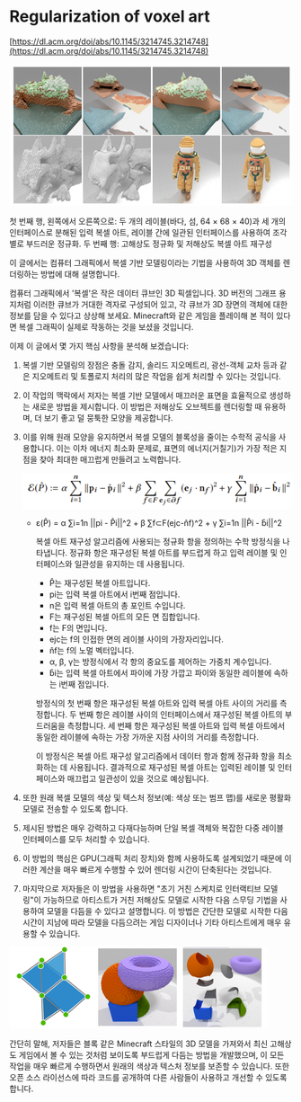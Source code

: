 # Regularization of voxel art

[https://dl.acm.org/doi/abs/10.1145/3214745.3214748](https://dl.acm.org/doi/abs/10.1145/3214745.3214748)

![첫 번째 행, 왼쪽에서 오른쪽으로: 두 개의 레이블(바다, 섬, 64 × 68 × 40)과 세 개의 인터페이스로 분해된 입력 복셀 아트, 레이블 간에 일관된 인터페이스를 사용하여 조각별로 부드러운 정규화. 두 번째 행: 고해상도 정규화 및 저해상도 복셀 아트 재구성](Regularization%20of%20voxel%20art%20cdc9fe1465764701bf1f982cba99e67d/Untitled.png)

첫 번째 행, 왼쪽에서 오른쪽으로: 두 개의 레이블(바다, 섬, 64 × 68 × 40)과 세 개의 인터페이스로 분해된 입력 복셀 아트, 레이블 간에 일관된 인터페이스를 사용하여 조각별로 부드러운 정규화. 두 번째 행: 고해상도 정규화 및 저해상도 복셀 아트 재구성

이 글에서는 컴퓨터 그래픽에서 복셀 기반 모델링이라는 기법을 사용하여 3D 객체를 렌더링하는 방법에 대해 설명합니다.

컴퓨터 그래픽에서 '복셀'은 작은 데이터 큐브인 3D 픽셀입니다. 3D 버전의 그래프 용지처럼 이러한 큐브가 거대한 격자로 구성되어 있고, 각 큐브가 3D 장면의 객체에 대한 정보를 담을 수 있다고 상상해 보세요. Minecraft와 같은 게임을 플레이해 본 적이 있다면 복셀 그래픽이 실제로 작동하는 것을 보셨을 것입니다.

이제 이 글에서 몇 가지 핵심 사항을 분석해 보겠습니다:

1. 복셀 기반 모델링의 장점은 충돌 감지, 솔리드 지오메트리, 광선-객체 교차 등과 같은 지오메트리 및 토폴로지 처리의 많은 작업을 쉽게 처리할 수 있다는 것입니다.
2. 이 작업의 맥락에서 저자는 복셀 기반 모델에서 매끄러운 표면을 효율적으로 생성하는 새로운 방법을 제시합니다. 이 방법은 저해상도 오브젝트를 렌더링할 때 유용하며, 더 보기 좋고 덜 뭉툭한 모양을 제공합니다.
3. 이를 위해 원래 모양을 유지하면서 복셀 모델의 블록성을 줄이는 수학적 공식을 사용합니다. 이는 이차 에너지 최소화 문제로, 표면의 에너지(거칠기)가 가장 적은 지점을 찾아 최대한 매끄럽게 만들려고 노력합니다.
    
    ![Untitled](Regularization%20of%20voxel%20art%20cdc9fe1465764701bf1f982cba99e67d/Untitled%201.png)
    
    - ε(P̂) = α ∑i=1n ||pi - P̂i||^2 + β ∑f⊂F(ejc-n̂f)^2 + γ ∑i=1n ||P̂i - b̂i||^2
        
        복셀 아트 재구성 알고리즘에 사용되는 정규화 항을 정의하는 수학 방정식을 나타냅니다. 정규화 항은 재구성된 복셀 아트를 부드럽게 하고 입력 레이블 및 인터페이스와 일관성을 유지하는 데 사용됩니다.
        
        - P̂는 재구성된 복셀 아트입니다.
        - pi는 입력 복셀 아트에서 i번째 점입니다.
        - n은 입력 복셀 아트의 총 포인트 수입니다.
        - F는 재구성된 복셀 아트의 모든 면 집합입니다.
        - f는 F의 면입니다.
        - ejc는 f의 인접한 면의 레이블 사이의 가장자리입니다.
        - n̂f는 f의 노멀 벡터입니다.
        - α, β, γ는 방정식에서 각 항의 중요도를 제어하는 가중치 계수입니다.
        - b̂i는 입력 복셀 아트에서 파이에 가장 가깝고 파이와 동일한 레이블에 속하는 i번째 점입니다.
        
        방정식의 첫 번째 항은 재구성된 복셀 아트와 입력 복셀 아트 사이의 거리를 측정합니다. 두 번째 항은 레이블 사이의 인터페이스에서 재구성된 복셀 아트의 부드러움을 측정합니다. 세 번째 항은 재구성된 복셀 아트와 입력 복셀 아트에서 동일한 레이블에 속하는 가장 가까운 지점 사이의 거리를 측정합니다.
        
        이 방정식은 복셀 아트 재구성 알고리즘에서 데이터 항과 함께 정규화 항을 최소화하는 데 사용됩니다. 결과적으로 재구성된 복셀 아트는 입력된 레이블 및 인터페이스와 매끄럽고 일관성이 있을 것으로 예상됩니다.
        
4. 또한 원래 복셀 모델의 색상 및 텍스처 정보(예: 색상 또는 범프 맵)를 새로운 평활화 모델로 전송할 수 있도록 합니다.
5. 제시된 방법은 매우 강력하고 다재다능하며 단일 복셀 객체와 복잡한 다중 레이블 인터페이스를 모두 처리할 수 있습니다.
6. 이 방법의 핵심은 GPU(그래픽 처리 장치)와 함께 사용하도록 설계되었기 때문에 이러한 계산을 매우 빠르게 수행할 수 있어 렌더링 시간이 단축된다는 것입니다.
7. 마지막으로 저자들은 이 방법을 사용하면 "초기 거친 스케치로 인터랙티브 모델링"이 가능하므로 아티스트가 거친 저해상도 모델로 시작한 다음 스무딩 기법을 사용하여 모델을 다듬을 수 있다고 설명합니다. 이 방법은 간단한 모델로 시작한 다음 시간이 지남에 따라 모델을 다듬으려는 게임 디자이너나 기타 아티스트에게 매우 유용할 수 있습니다.

![Untitled](Regularization%20of%20voxel%20art%20cdc9fe1465764701bf1f982cba99e67d/Untitled%202.png)

간단히 말해, 저자들은 블록 같은 Minecraft 스타일의 3D 모델을 가져와서 최신 고해상도 게임에서 볼 수 있는 것처럼 보이도록 부드럽게 다듬는 방법을 개발했으며, 이 모든 작업을 매우 빠르게 수행하면서 원래의 색상과 텍스처 정보를 보존할 수 있습니다. 또한 오픈 소스 라이선스에 따라 코드를 공개하여 다른 사람들이 사용하고 개선할 수 있도록 합니다.